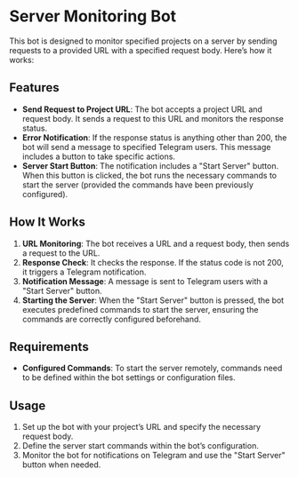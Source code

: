 

# Server Monitoring Bot

This bot is designed to monitor specified projects on a server by sending requests to a provided URL with a specified request body. Here’s how it works:

## Features

- **Send Request to Project URL**: The bot accepts a project URL and request body. It sends a request to this URL and monitors the response status.
- **Error Notification**: If the response status is anything other than 200, the bot will send a message to specified Telegram users. This message includes a button to take specific actions.
- **Server Start Button**: The notification includes a "Start Server" button. When this button is clicked, the bot runs the necessary commands to start the server (provided the commands have been previously configured).
  
## How It Works

1. **URL Monitoring**: The bot receives a URL and a request body, then sends a request to the URL.
2. **Response Check**: It checks the response. If the status code is not 200, it triggers a Telegram notification.
3. **Notification Message**: A message is sent to Telegram users with a "Start Server" button.
4. **Starting the Server**: When the "Start Server" button is pressed, the bot executes predefined commands to start the server, ensuring the commands are correctly configured beforehand.

## Requirements

- **Configured Commands**: To start the server remotely, commands need to be defined within the bot settings or configuration files.

## Usage

1. Set up the bot with your project’s URL and specify the necessary request body.
2. Define the server start commands within the bot’s configuration.
3. Monitor the bot for notifications on Telegram and use the "Start Server" button when needed.

